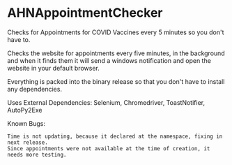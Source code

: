 # AHNAppointmentChecker
Checks for Appointments for COVID Vaccines every 5 minutes so you don't have to.

Checks the website for appointments every five minutes, in the background
and when it finds them it will send a windows notification and open the website in your default browser.

Everything is packed into the binary release so that you don't have to install any dependencies.

Uses External Dependencies:
Selenium,
Chromedriver,
ToastNotifier,
AutoPy2Exe

Known Bugs:
```
Time is not updating, because it declared at the namespace, fixing in next release.
Since appointments were not available at the time of creation, it needs more testing.
```


